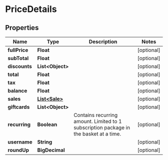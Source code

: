 

# PriceDetails


## Properties

| Name | Type | Description | Notes |
|------------ | ------------- | ------------- | -------------|
|**fullPrice** | **Float** |  |  [optional] |
|**subTotal** | **Float** |  |  [optional] |
|**discounts** | **List&lt;Object&gt;** |  |  [optional] |
|**total** | **Float** |  |  [optional] |
|**tax** | **Float** |  |  [optional] |
|**balance** | **Float** |  |  [optional] |
|**sales** | [**List&lt;Sale&gt;**](Sale.md) |  |  [optional] |
|**giftcards** | **List&lt;Object&gt;** |  |  [optional] |
|**recurring** | **Boolean** | Contains recurring amount. Limited to 1 subscription package in the basket at a time. |  [optional] |
|**username** | **String** |  |  [optional] |
|**roundUp** | **BigDecimal** |  |  [optional] |



